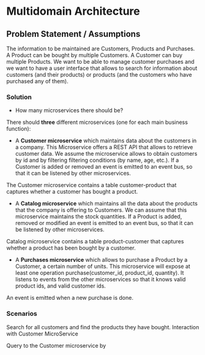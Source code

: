 # Multidomain Architecture

## Problem Statement / Assumptions

The information to be maintained are Customers, Products and Purchases. A Product can be bought by multiple Customers. 
A Customer can buy multiple Products. We want to be able to manage customer purchases and we want to have a user
interface that allows to search for information about customers (and their products) or products (and the 
customers who have purchased any of them). 

### Solution 

* How many microservices there should be? 

There should **three** different microservices (one for each main business function): 

* A **Customer microservice** which maintains data about the customers in a company. This Microservice offers a REST API
that allows to retrieve customer data. We assume the microservice allows to obtain customers by id and by filtering 
filtering conditions (by name, age, etc.). If a Customer is added or removed an event is emitted to an event bus, so that it can be listened by other microservices. 

The Customer microservice contains a table customer-product that captures whether a customer has bought a product. 

* A **Catalog microservice** which maintains all the data about the products that the company is offering to Customers. We
can assume that this microservice maintains the stock quantities. If a Product is added, removed or modified an event is emitted to an event bus, so that it can be listened by other microservices. 

Catalog microservice contains a table product-customer that captures whether a product has been bought by a customer. 

* A **Purchases microservice** which allows to purchase a Product by a Customer, a certain number of units. This microservice
will expose at least one operation purchase(customer_id, product_id, quantity). It listens to events from the other microservices so that it knows valid product ids, and valid customer ids. 

An event is emitted when a new purchase is done. 

### Scenarios

Search for all customers and find the products they have bought. Interaction with Customer MicroService 

Query to the Customer microservice by 
